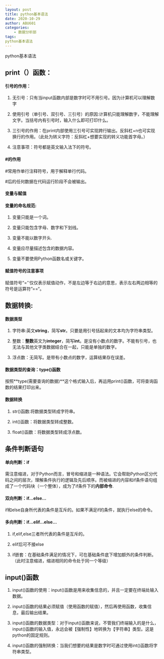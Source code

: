 ```yaml
---
layout: post
title: python基本语法
date: 2020-10-29
author: ABU601
categories:
    - 数据分析部
tags:
python基本语法
---
```


python基本语法


 


## print（）函数：



#### 引号的作用：

1. 无引号：只有当input函数内部是数字时可不用引号。因为计算机可以理解数字

2. 使用引号（单引号、双引号、三引号）的原因:计算机只能理解数字，不能理解文字。当括号内有引号时，输入什么即可打印什么。

3. 三引号的作用：在print内部使用三引号可实现跨行输出。反斜杠+n也可实现换行的作用。（此处为转义字符：反斜杠+想要实现的转义功能首字母。）



4. 注意事项：符号都是英文输入法下的符号。



#### #的作用

  #常用作单行注释符号，用于解释单行代码。

  #后的任何数据在代码运行阶段不会被输出。



#### 变量与赋值

  #### 变量的命名规范:

1. 变量只能是一个词。

2. 变量只能包含字母、数字和下划线。

3. 变量不能以数字开头.

4. 变量应尽量描述包含的数据内容。

5. 变量不要使用Python函数名或关键字。

#### 赋值符号的注意事项



赋值符号“=''仅仅表示赋值动作，不是左边等于右边的意思，表示左右两边相等的符号是运算符”==“。



## 数据转换:

#### 数据类型

1. 字符串:英文**string**，简写**str**。只要是用引号括起来的文本均为字符串类型。

2. 整数：**整数**英文为**integer**，简写**int**。是没有小数点的数字。不能有引号，也无法与其他文字类数据结合在一起，只能是单独的数字。

3. 浮点数：无简写。是带有小数点的数字，运算结果存在误差。

#### 数据类型的查询：type()函数 

按照**type(需要查询的数据)**这个格式输入后，再运用print()函数，可将查询函数的结果打印出来。

#### 数据转换

1. str()函数:将数据类型转成字符串。

2. int()函数：将数据类型转成整数。

3. float()函数：将数据类型转成浮点数。



## 条件判断语句

#### 单向判断：if

需注意缩进，对于Python而言，冒号和缩进是一种语法。它会帮助Python区分代码之间的层次，理解条件执行的逻辑及先后顺序。而被缩进的内容和if条件语句组成了一个代码块（一个整体），成为了if条件下的**内部命令**.

####  双向判断：if...else...

if和else自身所代表的条件是互斥的。如果不满足if的条件，就执行else的命令。

#### 多向判断：if...elif...else...

1. if,elif,else三者所代表的条件是互斥的。

2. elif后可不接else

3. if嵌套：在基础条件满足的情况下，可在基础条件底下增加额外的条件判断。（此时注意缩进，缩进相同的命令处于同一个等级）



## input()函数

1. input()函数的使用：input()函数是用来收集信息的，并且一定要在终端处输入数据。

2. input()函数的结果必须赋值（使用函数的赋值），然后再使用函数，收集信息，最后输出结果。

3. input()函数的数据类型：对于input()函数来说，不管我们终端输入的是什么，input()函数的输入值，永远会被【强制性】地转换为【字符串】类型。这是python的固定规则。

4. input()函数的强制转换：当我们想要的结果是数字时可通过使用int()函数将字符串类型。










